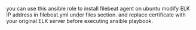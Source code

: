 
you can use this ansible role to install filebeat agent on ubuntu
modify ELK IP address in filebeat.yml under files section.
and replace certificate with your original ELK server before executing ansible playbook.  
